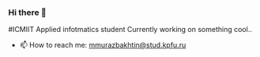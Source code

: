 ### Hi there 👋
#ICMIIT Applied infotmatics student
Currently working on something cool..
- 📫 How to reach me: mmurazbakhtin@stud.kpfu.ru

<!--
**Moon-eer/Moon-eer** is a ✨ _special_ ✨ repository because its `README.md` (this file) appears on your GitHub profile.

Here are some ideas to get you started:

- 🔭 I’m currently working on ...
- 🌱 I’m currently learning ...
- 👯 I’m looking to collaborate on ...
- 🤔 I’m looking for help with ...
- 💬 Ask me about ...
- 😄 Pronouns: ...
- ⚡ Fun fact: ...
-->
